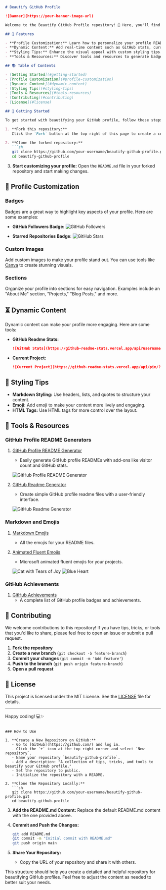 ```markdown
# Beautify GitHub Profile

![Banner](https://your-banner-image-url)

Welcome to the Beautify GitHub Profile repository! 🌟 Here, you'll find a curated list of tips, tricks, tools, and examples to help you create an outstanding and attractive GitHub profile. 

## 🌟 Features

- **Profile Customization:** Learn how to personalize your profile README.md with badges, custom images, and more.
- **Dynamic Content:** Add real-time content such as GitHub stats, current projects, and more.
- **Styling Tips:** Enhance the visual appeal with custom styling tips.
- **Tools & Resources:** Discover tools and resources to generate badges, profile images, and more.

## 📚 Table of Contents

- [Getting Started](#getting-started)
- [Profile Customization](#profile-customization)
- [Dynamic Content](#dynamic-content)
- [Styling Tips](#styling-tips)
- [Tools & Resources](#tools-resources)
- [Contributing](#contributing)
- [License](#license)

## 🏁 Getting Started

To get started with beautifying your GitHub profile, follow these steps:

1. **Fork this repository:**
   Click the `Fork` button at the top right of this page to create a copy of this repository under your GitHub account.

2. **Clone the forked repository:**
   ```sh
   git clone https://github.com/your-username/beautify-github-profile.git
   cd beautify-github-profile
   ```

3. **Start customizing your profile:**
   Open the `README.md` file in your forked repository and start making changes.

## 🎨 Profile Customization

### Badges

Badges are a great way to highlight key aspects of your profile. Here are some examples:

- **GitHub Followers Badge:**
  ![GitHub Followers](https://img.shields.io/github/followers/your-username?label=Followers&style=social)

- **Starred Repositories Badge:**
  ![GitHub Stars](https://img.shields.io/github/stars/your-username?label=Stars&style=social)

### Custom Images

Add custom images to make your profile stand out. You can use tools like [Canva](https://www.canva.com/) to create stunning visuals.

### Sections

Organize your profile into sections for easy navigation. Examples include an "About Me" section, "Projects," "Blog Posts," and more.

## ⏳ Dynamic Content

Dynamic content can make your profile more engaging. Here are some tools:

- **GitHub Readme Stats:**
  ```markdown
  ![GitHub Stats](https://github-readme-stats.vercel.app/api?username=your-username&show_icons=true)
  ```

- **Current Project:**
  ```markdown
  ![Current Project](https://github-readme-stats.vercel.app/api/pin/?username=your-username&repo=your-repo)
  ```

## 💅 Styling Tips

- **Markdown Styling:** Use headers, lists, and quotes to structure your content.
- **Emoji:** Add emoji to make your content more lively and engaging.
- **HTML Tags:** Use HTML tags for more control over the layout.

## 🔧 Tools & Resources

### GitHub Profile README Generators

1. [GitHub Profile README Generator](https://rahuldkjain.github.io/gh-profile-readme-generator)
   - Easily generate GitHub profile READMEs with add-ons like visitor count and GitHub stats.

   ![GitHub Profile README Generator](https://raw.githubusercontent.com/rahuldkjain/github-profile-readme-generator/master/src/images/github-profile-readme-generator.gif)

2. [GitHub Readme Generator](https://arturssmirnovs.github.io/github-profile-readme-generator/)
   - Create simple GitHub profile readme files with a user-friendly interface.

   ![GitHub Readme Generator](https://camo.githubusercontent.com/37ecf5fc6ed20ef415e3e81bb9104771e7557ca3d828a06dee981d4c18fe9212/68747470733a2f2f617274757273736d69726e6f76732e6769746875622e696f2f6769746875622d70726f66696c652d726561646d652d67656e657261746f722f696d616765732f6769662e6769663f763d313233)

### Markdown and Emojis

1. [Markdown Emojis](https://github.com/markdown-templates/markdown-emojis)
   - All the emojis for your README files.

2. [Animated Fluent Emojis](https://github.com/Tarikul-Islam-Anik/Animated-Fluent-Emojis)
   - Microsoft animated fluent emojis for your projects.

   ![Cat with Tears of Joy](https://raw.githubusercontent.com/Tarikul-Islam-Anik/Microsoft-Teams-Animated-Emojis/master/Emojis/Smilies/Cat%20with%20Tears%20of%20Joy.png)
   ![Blue Heart](https://raw.githubusercontent.com/Tarikul-Islam-Anik/Animated-Fluent-Emojis/master/Emojis/Smilies/Blue%20Heart.png)

### GitHub Achievements

1. [GitHub Achievements](https://github.com/drknzz/GitHub-Achievements)
   - A complete list of GitHub profile badges and achievements.

## 🤝 Contributing

We welcome contributions to this repository! If you have tips, tricks, or tools that you'd like to share, please feel free to open an issue or submit a pull request.

1. **Fork the repository**
2. **Create a new branch** (`git checkout -b feature-branch`)
3. **Commit your changes** (`git commit -m 'Add feature'`)
4. **Push to the branch** (`git push origin feature-branch`)
5. **Open a pull request**

## 📜 License

This project is licensed under the MIT License. See the [LICENSE](LICENSE) file for details.

---

Happy coding! 💻✨
```

### How to Use

1. **Create a New Repository on GitHub:**
   - Go to [GitHub](https://github.com/) and log in.
   - Click the `+` icon at the top right corner and select `New repository`.
   - Name your repository `beautify-github-profile`.
   - Add a description: "A collection of tips, tricks, and tools to beautify your GitHub profile."
   - Set the repository to public.
   - Initialize the repository with a README.

2. **Clone the Repository Locally:**
   ```sh
   git clone https://github.com/your-username/beautify-github-profile.git
   cd beautify-github-profile
   ```

3. **Add the README.md Content:**
   Replace the default README.md content with the one provided above.

4. **Commit and Push the Changes:**
   ```sh
   git add README.md
   git commit -m "Initial commit with README.md"
   git push origin main
   ```

5. **Share Your Repository:**
   - Copy the URL of your repository and share it with others.

This structure should help you create a detailed and helpful repository for beautifying GitHub profiles. Feel free to adjust the content as needed to better suit your needs.
